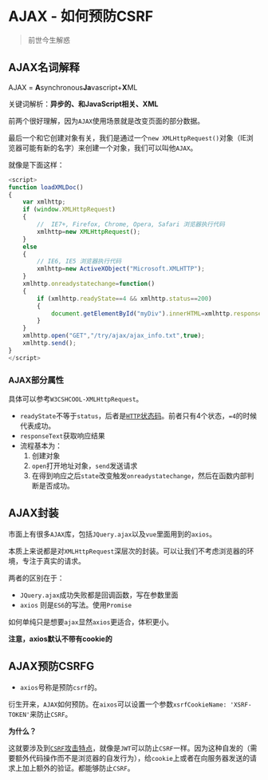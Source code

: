 # AJAX - 如何预防CSRF
> 前世今生解惑

## AJAX名词解释

AJAX = **A**synchronous**Ja**vascript+**X**ML

关键词解析：**异步的、和JavaScript相关、XML**

前两个很好理解，因为`AJAX`使用场景就是改变页面的部分数据。

最后一个和它创建对象有关，我们是通过一个`new XMLHttpRequest()`对象（IE浏览器可能有新的名字）来创建一个对象，我们可以叫他`AJAX`。

就像是下面这样：

```JavaScript
<script>
function loadXMLDoc()
{
	var xmlhttp;
	if (window.XMLHttpRequest)
	{
		//  IE7+, Firefox, Chrome, Opera, Safari 浏览器执行代码
		xmlhttp=new XMLHttpRequest();
	}
	else
	{
		// IE6, IE5 浏览器执行代码
		xmlhttp=new ActiveXObject("Microsoft.XMLHTTP");
	}
	xmlhttp.onreadystatechange=function()
	{
		if (xmlhttp.readyState==4 && xmlhttp.status==200)
		{
			document.getElementById("myDiv").innerHTML=xmlhttp.responseText;
		}
	}
	xmlhttp.open("GET","/try/ajax/ajax_info.txt",true);
	xmlhttp.send();
}
</script>
```

### AJAX部分属性

具体可以参考`W3CSHCOOL-XMLHttpRequest`。

* `readyState`不等于`status`，后者是[`HTTP`状态码](https://github.com/JiangWeixian/JS-Tips/blob/master/%E7%BD%91%E7%BB%9C%E5%9F%BA%E7%A1%80/HTTP-%E7%8A%B6%E6%80%81%E7%A0%81.md)。前者只有4个状态，`=4`的时候代表成功。
* `responseText`获取响应结果
* 流程基本为：
    1. 创建对象
    2. `open`打开地址对象，`send`发送请求
    3. 在得到响应之后`state`改变触发`onreadystatechange`，然后在函数内部判断是否成功。

## AJAX封装

市面上有很多`AJAX`库，包括`JQuery.ajax`以及`vue`里面用到的`axios`。

本质上来说都是对`XMLHttpRequest`深层次的封装。可以让我们不考虑浏览器的环境，专注于真实的请求。

两者的区别在于：

* `JQuery.ajax`成功失败都是回调函数，写在参数里面
* `axios` 则是`ES6`的写法。使用`Promise`

如何单纯只是想要`ajax`显然`axios`更适合，体积更小。

**注意，axios默认不带有cookie的**

## AJAX预防CSRFG

* `axios`号称是预防`csrf`的。

衍生开来，`AJAX`如何预防。在`aixos`可以设置一个参数`xsrfCookieName: 'XSRF-TOKEN'`来防止`CSRF`。

**为什么？**

这就要涉及到[`CSRF`攻击特点](https://github.com/JiangWeixian/JS-Tips/blob/master/%E7%BD%91%E7%BB%9C%E5%9F%BA%E7%A1%80/xss%2Bcsrf.md)，就像是`JWT`可以防止`CSRF`一样。因为这种自发的（需要额外代码操作而不是浏览器的自发行为），给`cookie`上或者在向服务器发送的请求上加上额外的验证。都能够防止`CSRF`。